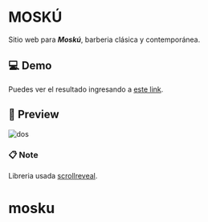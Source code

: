 # MOSKÚ 

Sitio web para ***Moskú***, barberia clásica y contemporánea.

## 💻 Demo
Puedes ver el resultado ingresando a [este link](https://matijpg.github.io/mosku-project/).

## 📸 Preview
![dos](https://user-images.githubusercontent.com/36944271/87340731-dd41f700-c51e-11ea-81af-4af0942c7a61.PNG)

### 📋 Note
Libreria usada [scrollreveal](https://github.com/jlmakes/scrollreveal).
# mosku
